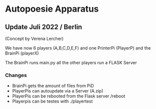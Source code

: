 # Autopoesie Apparatus

## Update Juli 2022 / Berlin
(Concept by Verena Lercher)

We have now 6 players (A,B,C,D,E,F) and one PrinterPi (PlayerP) and the BrainPi (playerX) 

The BrainPi runs main.py all the other players run a FLASK Server 

### Changes
- BrainPi gets the amount of files from PiD 
- PlayerPis can autoupdate via a Server (A.zip)
- PlayerPis can be rebooted from the Flask server /reboot
- Playerpis can be testes with ./playertest
